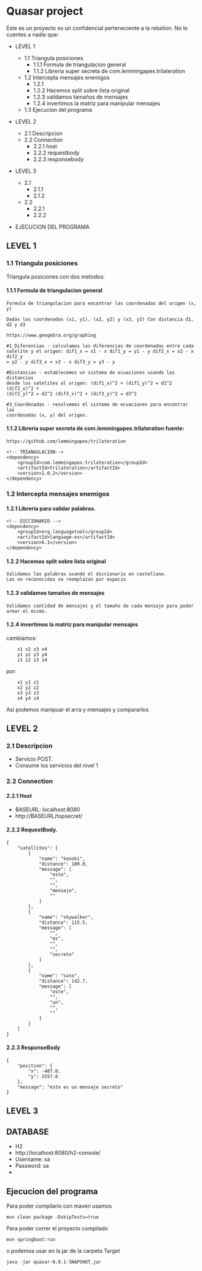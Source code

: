 # Quasar project


Este es un proyecto es un confidencial perteneciente a la rebelion. No lo cuentes a nadie que:

- LEVEL 1
  - 1.1 Triangula posiciones
    - 1.1.1 Formula de triangulacion general
    - 1.1.2 Libreria super secreta de com.lemmingapex.trilateration
  - 1.2 Intercepta mensajes enemigos
    - 1.2.1 
    - 1.2.2 Hacemos split sobre lista original
    - 1.2.3 validamos tamaños de mensajes
    - 1.2.4 invertimos la matriz para manipular mensajes
  - 1.3 Ejecucion del programa

- LEVEL 2
  - 2.1 Descripcion
  - 2.2 Connection
    - 2.2.1 host
    - 2.2.2 requestbody
    - 2.2.3 responsebody

- LEVEL 3
  - 2.1
    - 2.1.1
    - 2.1.2
  - 2.2
    - 2.2.1
    - 2.2.2
- EJECUCION DEL PROGRAMA

## LEVEL 1

### 1.1 Triangula posiciones
Triangula posiciones con dos metodos:

 

#### 1.1.1 Formula de triangulacion general

	Formula de triangulacion para encontrar las coordenadas del origen (x, y)
		
	Dadas las coordenadas (x1, y1), (x2, y2) y (x3, y3) Con distancia d1, d2 y d3
		
	https://www.geogebra.org/graphing
		
	#1_Diferencias - calculamos las diferencias de coordenadas entre cada
	satelite y el origen: dif1_x = x1 - x dif1_y = y1 - y dif2_x = x2 - x dif2_y
	= y2 - y dif3_x = x3 - x dif3_y = y3 - y
		
	#Distancias - establecemos un sistema de ecuaciones usando las distancias
	desde los satelites al origen: (dif1_x)^2 + (dif1_y)^2 = d1^2 (dif2_x)^2 +
	(dif2_y)^2 = d2^2 (dif3_x)^2 + (dif3_y)^2 = d3^2
		
	#3_Coordenadas - resolvemos el sistema de ecuaciones para encontrar las
	coordenadas (x, y) del origen.

#### 1.1.2 Libreria super secreta de com.lemmingapex.trilateration fuente:
	https://github.com/lemmingapex/trilateration

	<!-- TRIANGULACION-->
	<dependency>
		<groupId>com.lemmingapex.trilateration</groupId>
		<artifactId>trilateration</artifactId>
		<version>1.0.2</version>
	</dependency>	

### 1.2 Intercepta mensajes enemigos


#### 1.2.1 Libreria para validar palabras.

    <!-- DICCIONARIO -->
    <dependency>
        <groupId>org.languagetool</groupId>
        <artifactId>language-es</artifactId>
        <version>6.1</version>
    </dependency>

#### 1.2.2 Hacemos split sobre lista original
    Validamos las palabras usando el diccionario en castellano. 
    Las no reconocidas se reemplazan por espacio 

#### 1.2.3 validamos tamaños de mensajes
    Validamos cantidad de mensajes y el tamaño de cada mensaje para poder armar el mismo.

#### 1.2.4 invertimos la matriz para manipular mensajes
cambiamos:

		x1 x2 x3 x4 
		y1 y2 y3 y4
		z1 z2 z3 z4

por:

		x1 y1 z1
		x2 y2 z2
		x3 y3 z3
		x4 y4 z4

Asi podemos manipuar el arra y mensajes y compararlos


## LEVEL 2
### 2.1 Descripcion
- Servicio POST.
- Consume los servicios del nivel 1
### 2.2 Connection

#### 2.2.1 Host
- BASEURL: localhost:8080 
- http://BASEURL/topsecret/

#### 2.2.2 RequestBody.

    {
        "satellites": [
            {
                "name": "kenobi",
                "distance": 100.0,
                "message": [
                    "este",
                    "",
                    "",
                    "mensaje",
                    ""
                ]
            },
            {
                "name": "skywalker",
                "distance": 115.5,
                "message": [
                    "",
                    "es",
                    "",
                    "",
                    "secreto"
                ]
            },
            {
                "name": "sato",
                "distance": 142.7,
                "message": [
                    "este",
                    "",
                    "un",
                    "",
                    ""
                ]
            }
        ]
    }

#### 2.2.3 ResponseBody

    {
        "position": {
            "x": -487.0,
            "y": 1557.0
        },
        "message": "este es un mensaje secreto"
    }
    

## LEVEL 3


## DATABASE

- H2
- http://localhost:8080/h2-console/
- Username: sa
- Password: sa
- 

## Ejecucion del programa
Para poder compilarlo con maven usamos

```
mvn clean package -DskipTests=true
```

Para poder correr el proyecto compilado
```
mvn springboot:run
```
o podemos usar en la jar de la carpeta Target
```
java -jar quasar-0.0.1-SNAPSHOT.jar
```
